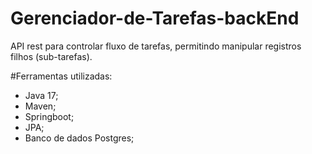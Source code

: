 # Gerenciador-de-Tarefas-backEnd

API rest para controlar fluxo de tarefas, permitindo manipular registros filhos (sub-tarefas).

#Ferramentas utilizadas:
- Java 17;
- Maven;
- Springboot;
- JPA;
- Banco de dados Postgres;

